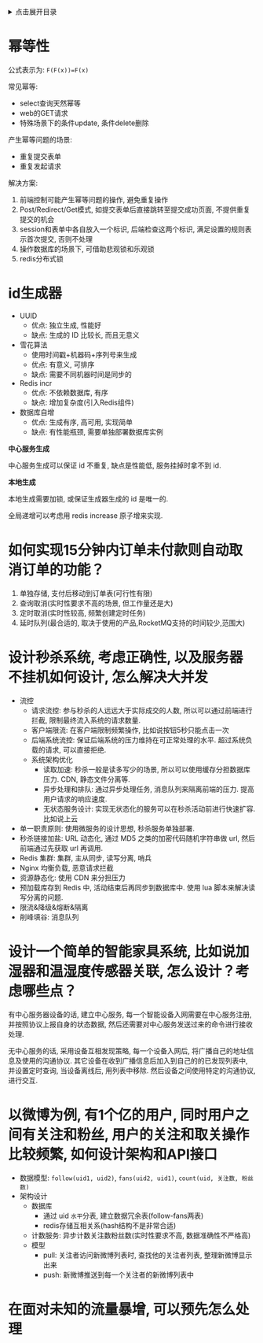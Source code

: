 <details>
<summary>点击展开目录</summary>
<!-- TOC -->

- [幂等性](#幂等性)
- [id生成器](#id生成器)
- [如何实现15分钟内订单未付款则自动取消订单的功能？](#如何实现15分钟内订单未付款则自动取消订单的功能)
- [设计秒杀系统, 考虑正确性, 以及服务器不挂机如何设计, 怎么解决大并发](#设计秒杀系统-考虑正确性-以及服务器不挂机如何设计-怎么解决大并发)
- [设计一个简单的智能家具系统, 比如说加湿器和温湿度传感器关联, 怎么设计？考虑哪些点？](#设计一个简单的智能家具系统-比如说加湿器和温湿度传感器关联-怎么设计考虑哪些点)
- [以微博为例, 有1个亿的用户, 同时用户之间有关注和粉丝, 用户的关注和取关操作比较频繁, 如何设计架构和API接口](#以微博为例-有1个亿的用户-同时用户之间有关注和粉丝-用户的关注和取关操作比较频繁-如何设计架构和api接口)
- [在面对未知的流量暴增, 可以预先怎么处理](#在面对未知的流量暴增-可以预先怎么处理)

<!-- /TOC -->
</details>

# 幂等性

公式表示为: `F(F(x))=F(x)`

常见幂等:
* select查询天然幂等
* web的GET请求
* 特殊场景下的条件update, 条件delete删除

产生幂等问题的场景:
* 重复提交表单
* 重复发起请求

解决方案:
1. 前端控制可能产生幂等问题的操作, 避免重复操作
2. Post/Redirect/Get模式, 如提交表单后直接跳转至提交成功页面, 不提供重复提交的机会
3. session和表单中各自放入一个标识, 后端检查这两个标识, 满足设置的规则表示首次提交, 否则不处理
4. 操作数据库的场景下, 可借助悲观锁和乐观锁
5. redis分布式锁

# id生成器

- UUID
  - 优点: 独立生成, 性能好
  - 缺点: 生成的 ID 比较长, 而且无意义
- 雪花算法
  - 使用时间戳+机器码+序列号来生成
  - 优点: 有意义, 可排序
  - 缺点: 需要不同机器时间是同步的
- Redis incr
  - 优点: 不依赖数据库, 有序
  - 缺点: 增加复杂度(引入Redis组件)
- 数据库自增
  - 优点: 生成有序, 高可用, 实现简单
  - 缺点: 有性能瓶颈, 需要单独部署数据库实例

**中心服务生成**

中心服务生成可以保证 id 不重复, 缺点是性能低, 服务挂掉时拿不到 id.

**本地生成**

本地生成需要加锁, 或保证生成器生成的 id 是唯一的.

全局递增可以考虑用 redis increase 原子增来实现.

# 如何实现15分钟内订单未付款则自动取消订单的功能？

1. 单独存储, 支付后移动到订单表(可行性有限)
2. 查询取消(实时性要求不高的场景, 但工作量还是大)
3. 定时取消(实时性较高, 频繁创建定时任务)
4. 延时队列(最合适的, 取决于使用的产品,RocketMQ支持的时间较少,范围大)

# 设计秒杀系统, 考虑正确性, 以及服务器不挂机如何设计, 怎么解决大并发

- 流控
  - 请求流控: 参与秒杀的人远远大于实际成交的人数, 所以可以通过前端进行拦截, 限制最终流入系统的请求数量.
  - 客户端限流: 在客户端限制频繁操作, 比如说按钮5秒只能点击一次
  - 后端系统流控: 保证后端系统的压力维持在可正常处理的水平. 超过系统负载的请求, 可以直接拒绝.
  - 系统架构优化
    - 读取加速: 秒杀一般是读多写少的场景, 所以可以使用缓存分担数据库压力. CDN, 静态文件分离等.
    - 异步处理和排队: 通过异步处理任务, 消息队列来隔离前端的压力. 提高用户请求的响应速度.
    - 无状态服务设计: 实现无状态化的服务可以在秒杀活动前进行快速扩容. 比如说上云
- 单一职责原则: 使用微服务的设计思想, 秒杀服务单独部署.
- 秒杀链接加盐: URL 动态化, 通过 MD5 之类的加密代码随机字符串做 url, 然后前端通过先获取 url 再调用.
- Redis 集群: 集群, 主从同步, 读写分离, 哨兵
- Nginx 均衡负载, 恶意请求拦截
- 资源静态化: 使用 CDN 来分担压力
- 预加载库存到 Redis 中, 活动结束后再同步到数据库中. 使用 lua 脚本来解决读写分离的问题.
- 限流&降级&熔断&隔离
- 削峰填谷: 消息队列

# 设计一个简单的智能家具系统, 比如说加湿器和温湿度传感器关联, 怎么设计？考虑哪些点？

有中心服务器设备的话, 建立中心服务, 每一个智能设备入网需要在中心服务注册, 并按照协议上报自身的状态数据, 然后还需要对中心服务发送过来的命令进行接收处理.

无中心服务的话, 采用设备互相发现策略, 每一个设备入网后, 将广播自己的地址信息及使用的沟通协议. 其它设备在收到广播信息后加入到自己的的已发现列表中, 并设置定时查询, 当设备离线后, 用列表中移除. 然后设备之间使用特定的沟通协议, 进行交互.

# 以微博为例, 有1个亿的用户, 同时用户之间有关注和粉丝, 用户的关注和取关操作比较频繁, 如何设计架构和API接口

- 数据模型: `follow(uid1, uid2)`, `fans(uid2, uid1)`, `count(uid, 关注数, 粉丝数)`
- 架构设计
  - 数据库
    - 通过 uid `水平`分表, 建立数据冗余表(follow-fans两表)
    - redis存储互相关系(hash结构不是非常合适)
  - 计数服务: 异步计数关注数粉丝数(实时性要求不高, 数据准确性不严格高)
  - 模型
    - pull: 关注者访问新微博列表时, 查找他的关注者列表, 整理新微博显示出来
    - push: 新微博推送到每一个关注者的新微博列表中

# 在面对未知的流量暴增, 可以预先怎么处理
